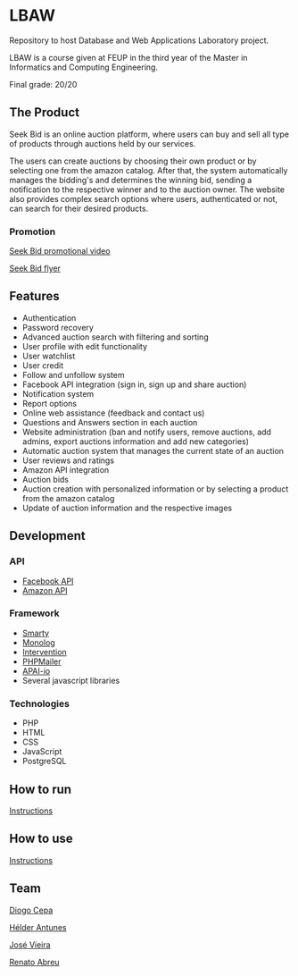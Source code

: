 # LBAW
Repository to host Database and Web Applications Laboratory project.

LBAW is a course given at FEUP in the third year of the Master in Informatics and Computing Engineering.

Final grade: 20/20

## The Product
Seek Bid is an online auction platform, where users can buy and sell all type of products through auctions held by our services.

The users can create auctions by choosing their own product or by selecting one from the amazon catalog. After that, the system automatically manages the bidding's and determines the winning bid, sending a notification to the respective winner and to the auction owner. The website also provides complex search options where users, authenticated or not, can search for their desired products.

### Promotion

[Seek Bid promotional video](https://www.youtube.com/watch?v=VZ_m_z_PECU&feature=youtu.be)

[Seek Bid flyer](https://github.com/renatoabreu11/LBAW/blob/master/docs/Brochure.pdf)

## Features
* Authentication
* Password recovery
* Advanced auction search with filtering and sorting
* User profile with edit functionality
* User watchlist
* User credit
* Follow and unfollow system
* Facebook API integration (sign in, sign up and share auction)
* Notification system
* Report options
* Online web assistance (feedback and contact us)
* Questions and Answers section in each auction
* Website administration (ban and notify users, remove auctions, add admins, export auctions information and add new categories)
* Automatic auction system that manages the current state of an auction
* User reviews and ratings
* Amazon API integration
* Auction bids
* Auction creation with personalized information or by selecting a product from the amazon catalog
* Update of auction information and the respective images

## Development

### API
* [Facebook API](https://developers.facebook.com/)
* [Amazon API](https://aws.amazon.com/pt/api-gateway/)

### Framework
* [Smarty](http://www.smarty.net/)
* [Monolog](https://github.com/Seldaek/monolog)
* [Intervention](https://github.com/Intervention)
* [PHPMailer](https://github.com/PHPMailer/PHPMailer)
* [APAI-io](https://github.com/Exeu/apai-io)
* Several javascript libraries

### Technologies 
* PHP
* HTML
* CSS
* JavaScript
* PostgreSQL

## How to run
[Instructions](https://github.com/renatoabreu11/LBAW/blob/master/development%20environment/)

## How to use
[Instructions](https://github.com/renatoabreu11/LBAW/blob/master/docs/Seek%20Bid%20-%20How%20To%20Use.pdf)

## Team 
[Diogo Cepa](https://github.com/dcepa95)

[Hélder Antunes](https://github.com/HelderAntunes)

[José Vieira](https://github.com/Evenilink)

[Renato Abreu](https://github.com/renatoabreu11)
